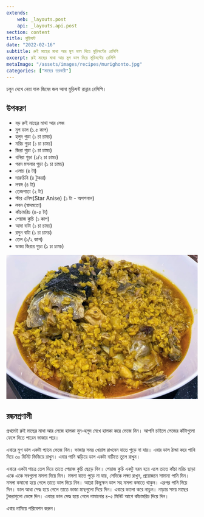 ```yaml
---
extends:
    web: _layouts.post
    api: _layouts.api.post
section: content
title: মুড়িঘন্ট
date: "2022-02-16"
subtitle: রুই মাছের মাথা আর মুগ ডাল দিয়ে মুড়িঘন্টের রেসিপি
excerpt: রুই মাছের মাথা আর মুগ ডাল দিয়ে মুড়িঘন্টের রেসিপি
metaImage: "/assets/images/recipes/murighonto.jpg"
categories: ["মাছের তরকারী"]
---
```


চলুন দেখে নেয়া যাক জিহ্বে জল আনা মুড়িঘন্ট রান্নার রেসিপি।

## উপকরণ

- বড় রুই মাছের মাথা আর লেজ
- মুগ ডাল (১.৫ কাপ)
- হলুদ গুড়া (১ চা চামচ)
- মরিচ গুড়া (১ চা চামচ)
- জিরা গুড়া (১ চা চামচ)
- ধনিয়া গুড়া (১/২ চা চামচ)
- গরম মসলার গুড়া (১ চা চামচ)
- এলাচ (৪ টা)
- দারুচিনি (৪ টুকরা)
- লবঙ্গ (৪ টা)
- তেজপাতা (২ টা)
- স্টার এনিস(Star Anise) (১ টা - অপশনাল)
- লবন (স্বাদমতো)
- কাঁচামরিচ (৪-৫ টা)
- পেয়াজ কুচি (১ কাপ)
- আদা বাটা (১ চা চামচ)
- রসুন বাটা (১ চা চামচ)
- তেল (১/২ কাপ)
- ভাজা জিরার গুড়া (১ চা চামচ)

![মুড়িঘন্ট](/assets/images/recipes/murighonto.jpg)

## রন্ধনপ্রণালী

প্রথমেই রুই মাছের মাথা আর লেজে হালকা নুন-হলুদ মেখে হালকা করে ভেজে নিন। আপনি চাইলে লেজের
কাঁটাগুলো ফেলে দিতে পারেন ভাজার পরে।

এবারে মুগ ডাল একটা প্যানে ভেজে নিন। ভাজার সময় খেয়াল রাখবেন যাতে পুড়ে না যায়। এবার ডাল ঠান্ডা করে
পানি দিয়ে ৩০ মিনিট ভিজিয়ে রাখুন। এবার পানি ঝড়িয়ে ডাল একটা বাটিতে তুলে রাখুন।

এবারে একটা পাত্রে তেল দিয়ে তাতে পেয়াজ কুচি ছেড়ে দিন। পেয়াজ কুচি একটু নরম হয়ে এলে তাতে কাঁচা মরিচ
ছাড়া একে একে সবগুলো মসলা দিয়ে দিন। মসলা যাতে পুড়ে না যায়, সেদিকে লক্ষ্য রাখুন, প্রয়োজনে সামান্য
পানি দিন। মসলা কষানো হয়ে গেলে তাতে ডাল দিয়ে নিন। আরো কিছুক্ষন ডাল সহ মসলা কষাতে থাকুন। এরপর
পানি দিয়ে দিন। ডাল আধা সেদ্ধ হয়ে গেলে তাতে ভাজা মাছগুলো দিয়ে দিন। এবারে ভালো করে নাড়ুন। নাড়ার
সময় মাছের টুকরাগুলো ভেঙ্গে দিন। এবারে ডাল সেদ্ধ হয়ে গেলে নামানোর ৪-৫ মিনিট আগে কাঁচামরিচ দিয়ে দিন।

এবার নামিয়ে পরিবেশন করুন।
